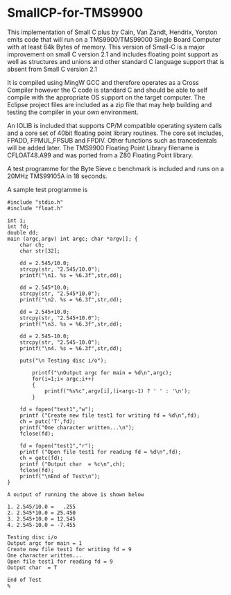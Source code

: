 # SmallCP-for-TMS9900
This implementation of Small C plus by  Cain, Van Zandt, Hendrix, Yorston emits code that will run on a TMS9900/TMS99000 
Single Board Computer with at least 64k Bytes of memory.    This version of Small-C is a major improvement on small C version 2.1
and includes floating point support as well as structures and unions and other standard C language support that is absent from
Small C version 2.1

It is compiled using MingW GCC and therefore operates as a Cross Compiler however the C code is standard C and 
should be able to self compile with the appropriate OS support on the target computer.  The Eclipse project files are included as a zip file that
may help building and testing the compiler in your own environment.

An IOLIB is included that supports CP/M compatible operating system calls and a core set of 40bit floating point library routines.  The core set
includes, FPADD, FPMUL,FPSUB and FPDIV.   Other functions such as trancedentals will be added later.  The TMS9900 Floating Point Library filename is CFLOAT48.A99 and
was ported from a Z80 Floating Point library.

A test programme for the Byte Sieve.c benchmark is included and runs on a 20MHz TMS99105A in 18 seconds.

A sample test programme is 

```
#include "stdio.h"
#include "float.h"

int i;
int fd;
double dd;
main (argc,argv) int argc; char *argv[]; {
	char ch;
	char str[32];

	dd = 2.545/10.0;
	strcpy(str, "2.545/10.0");
	printf("\n1. %s = %6.3f",str,dd);

	dd = 2.545*10.0;
	strcpy(str, "2.545*10.0");
	printf("\n2. %s = %6.3f",str,dd);

	dd = 2.545+10.0;
	strcpy(str, "2.545+10.0");
	printf("\n3. %s = %6.3f",str,dd);

	dd = 2.545-10.0;
	strcpy(str, "2.545-10.0");
	printf("\n4. %s = %6.3f",str,dd);

	puts("\n Testing disc i/o");
	
    	printf("\nOutput argc for main = %d\n",argc);
	    for(i=1;i< argc;i++)
	    {
	        printf("%s%c",argv[i],(i<argc-1) ? ' ' : '\n');
	    }

	fd = fopen("test1","w");
	printf ("Create new file test1 for writing fd = %d\n",fd);
	ch = putc('T',fd);
	printf("One character written...\n");
	fclose(fd);

	fd = fopen("test1","r");
	printf ("Open file test1 for reading fd = %d\n",fd);
	ch = getc(fd);
	printf ("Output char  = %c\n",ch);
	fclose(fd);
	printf("\nEnd of Test\n");
}

```
```
A output of running the above is shown below

1. 2.545/10.0 =   .255
2. 2.545*10.0 = 25.450
3. 2.545+10.0 = 12.545
4. 2.545-10.0 = -7.455

Testing disc i/o
Output argc for main = 1
Create new file test1 for writing fd = 9
One character written...
Open file test1 for reading fd = 9
Output char  = T

End of Test
%
```
